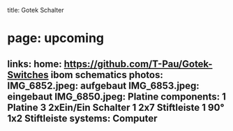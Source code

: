 title: Gotek Schalter
# page: upcoming
links:
    home: https://github.com/T-Pau/Gotek-Switches
    ibom
    schematics
photos:
    IMG_6852.jpeg: aufgebaut
    IMG_6853.jpeg: eingebaut
    IMG_6850.jpeg: Platine
components:
    1 Platine
    3 2xEin/Ein Schalter
    1 2x7 Stiftleiste
    1 90° 1x2 Stiftleiste
systems:
    Computer
---
